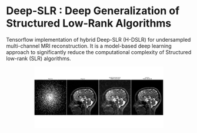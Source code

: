 # Deep-SLR : Deep Generalization of Structured Low-Rank Algorithms
Tensorflow implementation of hybrid Deep-SLR (H-DSLR) for undersampled multi-channel MRI reconstruction. It is a model-based deep learning approach to significantly
reduce the computational complexity of Structured low-rank (SLR) algorithms.
<p align="center">
  <img src="brain_6x_recon.png" width="350" title="hover text">
</p>
